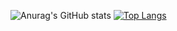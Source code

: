 ![Anurag's GitHub stats](https://github-readme-stats.vercel.app/api?username=gabdellafina&hide=stars&show_icons=true&theme=dracula&bg_color=00000000&icon_color=149982)
[![Top Langs](https://github-readme-stats.vercel.app/api/top-langs/?username=gabdellafina&theme=dracula&bg_color=00000000&icon_color=149982)](https://github.com/anuraghazra/github-readme-stats)
